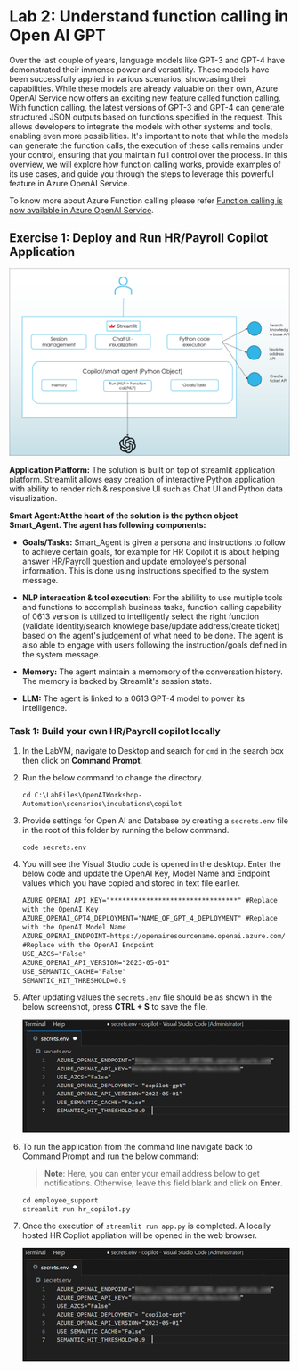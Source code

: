 # Lab 2: Understand function calling in Open AI GPT

Over the last couple of years, language models like GPT-3 and GPT-4 have demonstrated their immense power and versatility. These models have been successfully applied in various scenarios, showcasing their capabilities. While these models are already valuable on their own, Azure OpenAI Service now offers an exciting new feature called function calling. With function calling, the latest versions of GPT-3 and GPT-4 can generate structured JSON outputs based on functions specified in the request. This allows developers to integrate the models with other systems and tools, enabling even more possibilities. It's important to note that while the models can generate the function calls, the execution of these calls remains under your control, ensuring that you maintain full control over the process. In this overview, we will explore how function calling works, provide examples of its use cases, and guide you through the steps to leverage this powerful feature in Azure OpenAI Service. 

To know more about Azure Function calling please refer [Function calling is now available in Azure OpenAI Service](https://techcommunity.microsoft.com/t5/azure-ai-services-blog/function-calling-is-now-available-in-azure-openai-service/ba-p/3879241).

## Exercise 1: Deploy and Run HR/Payroll Copilot Application 

   ![](../media/img13.png "Technical design")

**Application Platform:**
The solution is built on top of streamlit application platform. Streamlit allows easy creation of interactive Python application with ability to render rich & responsive UI such as Chat UI and Python data visualization.

**Smart Agent:At the heart of the solution is the python object Smart_Agent. The agent has following components:**

  - **Goals/Tasks:** Smart_Agent is given a persona and instructions to follow to achieve certain goals, for example for HR Copilot it is about helping answer HR/Payroll question and update employee's personal information. This is done using instructions specified to the system message.

  - **NLP interacation & tool execution:** For the abilility to use multiple tools and functions to accomplish business tasks, function calling capability of 0613 version is utilized to intelligently select the right function (validate identity/search knowlege base/update address/create ticket) based on the agent's judgement of what need to be done. The agent is also able to engage with users following the instruction/goals defined in the system message.

  - **Memory:** The agent maintain a memomory of the conversation history. The memory is backed by Streamlit's session state.
  - **LLM:** The agent is linked to a 0613 GPT-4 model to power its intelligence.

### Task 1: Build your own HR/Payroll copilot locally

1. In the LabVM, navigate to Desktop and search for `cmd` in the search box then click on **Command Prompt**.

2. Run the below command to change the directory.

   ```
   cd C:\LabFiles\OpenAIWorkshop-Automation\scenarios\incubations\copilot
   ```

3. Provide settings for Open AI and Database by creating a ```secrets.env``` file in the root of this folder by running the below command.

   ```
   code secrets.env
   ```
4. You will see the Visual Studio code is opened in the desktop. Enter the below code and update the OpenAI Key, Model Name and Endpoint values which you have copied and stored in text file earlier.

   ```
   AZURE_OPENAI_API_KEY="********************************" #Replace with the OpenAI Key
   AZURE_OPENAI_GPT4_DEPLOYMENT="NAME_OF_GPT_4_DEPLOYMENT" #Replace with the OpenAI Model Name
   AZURE_OPENAI_ENDPOINT=https://openairesourcename.openai.azure.com/ #Replace with the OpenAI Endpoint
   USE_AZCS="False"
   AZURE_OPENAI_API_VERSION="2023-05-01"
   USE_SEMANTIC_CACHE="False"
   SEMANTIC_HIT_THRESHOLD=0.9
   ```

5.  After updating values the `secrets.env` file should be as shown in the below screenshot, press **CTRL + S** to save the file.

    ![](../media/img16.png)

6. To run the application from the command line navigate back to Command Prompt and run the below command:

   >**Note**: Here, you can enter your email address below to get notifications. Otherwise, leave this field blank and click on **Enter**.

   ```
   cd employee_support
   streamlit run hr_copilot.py
   ```

7. Once the execution of `streamlit run app.py` is completed. A locally hosted HR Copliot appliation will be opened in the web browser. 

   ![](../media/img16.png)

